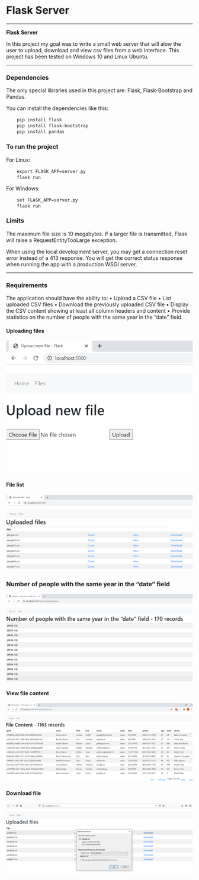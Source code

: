 # **Flask Server** 

---

**Flask Server**

In this project my goal was to write a small web server that will alow the user to upload, download and view csv files from a web interface. This project has been tested on Windows 10 and Linux Ubuntu.

---
### Dependencies
The only special libraries used in this project are: Flask,  Flask-Bootstrap and Pandas.

You can install the dependencies like this:
```
	pip install flask
	pip install flask-bootstrap
	pip install pandas
```
### To run the project
For Linux:
```
	export FLASK_APP=server.py
	flask run
```
For Windows:
```
	set FLASK_APP=server.py
	flask run
```

### Limits
The maximum file size is 10 megabytes. If a larger file is transmitted, Flask will raise a RequestEntityTooLarge exception.

When using the local development server, you may get a connection reset error instead of a 413 response. You will get the correct status response when running the app with a production WSGI server.

---
### Requirements

The application should have the ability to:
    • Upload a CSV file
    • List uploaded CSV files
    • Download the previously uploaded CSV file
    • Display the CSV content showing at least all column headers and content
    • Provide statistics on the number of people with the same year in the “date” field.

#### Uploading files
![alternate text](images/upload.png "Uploading file")

#### File list
![alternate text](images/file_list.png "File list")

### Number of people with the same year in the “date” field
![alternate text](images/count.png "Counting members with same year")

#### View file content
![alternate text](images/view.png "Viewing file content")

#### Download file
![alternate text](images/download.png "Downloading file")


